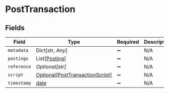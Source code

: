 # PostTransaction


## Fields

| Field                                                                           | Type                                                                            | Required                                                                        | Description                                                                     | Example                                                                         |
| ------------------------------------------------------------------------------- | ------------------------------------------------------------------------------- | ------------------------------------------------------------------------------- | ------------------------------------------------------------------------------- | ------------------------------------------------------------------------------- |
| `metadata`                                                                      | Dict[str, *Any*]                                                                | :heavy_minus_sign:                                                              | N/A                                                                             |                                                                                 |
| `postings`                                                                      | List[[Posting](../../models/shared/posting.md)]                                 | :heavy_minus_sign:                                                              | N/A                                                                             |                                                                                 |
| `reference`                                                                     | *Optional[str]*                                                                 | :heavy_minus_sign:                                                              | N/A                                                                             | ref:001                                                                         |
| `script`                                                                        | [Optional[PostTransactionScript]](../../models/shared/posttransactionscript.md) | :heavy_minus_sign:                                                              | N/A                                                                             |                                                                                 |
| `timestamp`                                                                     | [date](https://docs.python.org/3/library/datetime.html#date-objects)            | :heavy_minus_sign:                                                              | N/A                                                                             |                                                                                 |